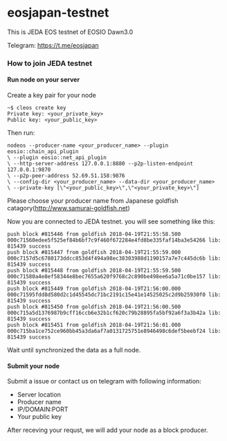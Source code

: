 # eosjapan-testnet

This is JEDA EOS testnet of EOSIO Dawn3.0

Telegram: https://t.me/eosjapan

### How to join JEDA testnet
#### Run node on your server
Create a key pair for your node
```console
~$ cleos create key
Private key: <your_private_key>
Public key: <your_public_key>
```

Then run:
```console
nodeos --producer-name <your_producer_name> --plugin eosio::chain_api_plugin 
\ --plugin eosio::net_api_plugin 
\ --http-server-address 127.0.0.1:8880 --p2p-listen-endpoint 127.0.0.1:9870 
\ --p2p-peer-address 52.69.51.158:9876 
\ --config-dir <your_producer_name> --data-dir <your_producer_name> 
\ --private-key [\"<your_public_key>\",\"<your_private_key>\"]
```
Please choose your producer name from Japanese goldfish catagory(http://www.samurai-goldfish.net)

Now you are connected to JEDA testnet. you will see something like this:
```console
push block #815446 from goldfish 2018-04-19T21:55:58.500  000c71560edee5f525ef84b6bf7c9f460f672284e4fd8be335faf14ba3e54266 lib: 815439 success
push block #815447 from goldfish 2018-04-19T21:55:59.000  000c7157d5c6780173ddcc853d4f494a98ec38303988d1190157a7e7c445dc6b lib: 815439 success
push block #815448 from goldfish 2018-04-19T21:55:59.500  000c71580a4e8ef58344e8bec7655a620f9768c2c890be498ee6a5a71c0be157 lib: 815439 success
push block #815449 from goldfish 2018-04-19T21:56:00.000  000c71595fdd8d580d2c1d45545dc71bc2191c15e41e14525025c2d9b25930f0 lib: 815439 success
push block #815450 from goldfish 2018-04-19T21:56:00.500  000c715a5d1376987b9cff16ccb6e32b1cf620c79b28895fa5bf92a6f3a3b42a lib: 815439 success
push block #815451 from goldfish 2018-04-19T21:56:01.000  000c715ba1ce752ce960bb45a3da6af7a0131725751e8946498c6def5beebf24 lib: 815439 success
```

Wait until synchronized the data as a full node.

#### Submit your node
Submit a issue or contact us on telegram with following information:
 * Server location
 * Producer name
 * IP/DOMAIN:PORT
 * Your public key
 
After receving your requst, we will add your node as a block producer.

